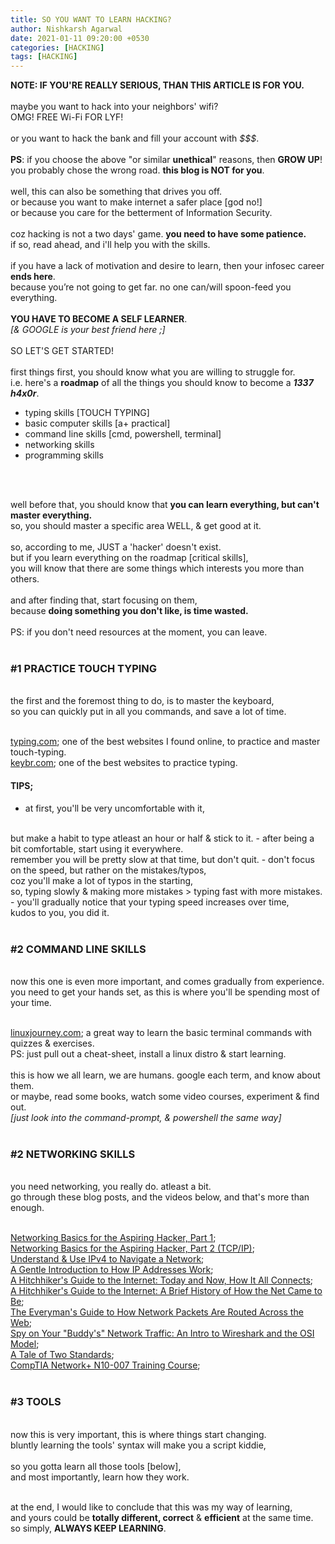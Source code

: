 ```yaml
---
title: SO YOU WANT TO LEARN HACKING?
author: Nishkarsh Agarwal
date: 2021-01-11 09:20:00 +0530
categories: [HACKING]
tags: [HACKING]
---
```


**NOTE: IF YOU'RE REALLY SERIOUS, THAN THIS ARTICLE IS FOR YOU.**
<br>
<br>
maybe you want to hack into your neighbors' wifi?
<br>
OMG! FREE Wi-Fi FOR LYF!
<br>
<br>
or you want to hack the bank and fill your account with _$$$_.
<br>
<br>
**PS**: if you choose the above "or similar **unethical**" reasons, then **GROW UP**!
<br>
you probably chose the wrong road. **this blog is NOT for you**.
<br>
<br>
well, this can also be something that drives you off.
<br>
or because you want to make internet a safer place [god no!]
<br>
or because you care for the betterment of Information Security.
<br>
<br>
coz hacking is not a two days' game. **you need to have some patience.**
<br>
if so, read ahead, and i'll help you with the skills.
<br>
<br>
if you have a lack of motivation and desire to learn, then your infosec career **ends here**.
<br>
because you’re not going to get far. no one can/will spoon-feed you everything.
<br>
<br>
**YOU HAVE TO BECOME A SELF LEARNER**.
<br>
_[& GOOGLE is your best friend here ;]_
<br>
<br>
SO LET'S GET STARTED!
<br>
<br>
first things first, you should know what you are willing to struggle for.
<br>
i.e. here's a **roadmap** of all the things you should know to become a *__1337 h4x0r__*.
<br>
- typing skills [TOUCH TYPING]
- basic computer skills [a+ practical]
- command line skills [cmd, powershell, terminal]
- networking skills
- programming skills
<br>
<br>

well before that, you should know that **you can learn everything, but can't master everything.**
<br>
so, you should master a specific area WELL, & get good at it.
<br>
<br>
so, according to me, JUST a 'hacker' doesn't exist.
<br>
but if you learn everything on the roadmap [critical skills],
<br>
you will know that there are some things which interests you more than others.
<br>
<br>
and after finding that, start focusing on them,
<br>
because **doing something you don't like, is time wasted.**
<br>
<br>
PS: if you don't need resources at the moment, you can leave.
<br>
<br>

### #1 PRACTICE TOUCH TYPING
<br>
the first and the foremost thing to do, is to master the keyboard,
<br>
so you can quickly put in all you commands, and save a lot of time.
<br>
<br>

[typing.com](typing.com); one of the best websites I found online, to practice and master touch-typing.
<br>
[keybr.com](keybr.com); one of the best websites to practice typing.
<br>
#### TIPS;
- at first, you'll be very uncomfortable with it,
<br>
but make a habit to type atleast an hour or half & stick to it.
- after being a bit comfortable, start using it everywhere.
<br>
remember you will be pretty slow at that time, but don't quit.
- don't focus on the speed, but rather on the mistakes/typos,
<br>
coz you'll make a lot of typos in the starting,
<br>
so, typing slowly & making more mistakes > typing fast with more mistakes.
- you'll gradually notice that your typing speed increases over time,
<br>
kudos to you, you did it.
<br>
<br>

### #2 COMMAND LINE SKILLS
<br>
now this one is even more important, and comes gradually from experience.
<br>
you need to get your hands set, as this is where you'll be spending most of your time.
<br>
<br>

[linuxjourney.com](linuxjourney.com); a great way to learn the basic terminal commands with quizzes & exercises.
<br>
PS: just pull out a cheat-sheet, install a linux distro & start learning.
<br>
<br>
this is how we all learn, we are humans. google each term, and know about them.
<br>
or maybe, read some books, watch some video courses, experiment & find out.
<br>
_[just look into the command-prompt, & powershell  the same way]_
<br>
<br>
### #2 NETWORKING SKILLS
<br>
you need networking, you really do. atleast a bit.
<br>
go through these blog posts, and the videos below, and that's more than enough.
<br>
<br>

[Networking Basics for the Aspiring Hacker, Part 1](https://null-byte.wonderhowto.com/how-to/hack-like-pro-networking-basics-for-aspiring-hacker-part-1-0166005/);
<br>
[Networking Basics for the Aspiring Hacker, Part 2 (TCP/IP)](https://null-byte.wonderhowto.com/how-to/hack-like-pro-networking-basics-for-aspiring-hacker-part-2-tcp-ip-0167970/);
<br>
[Understand & Use IPv4 to Navigate a Network](https://null-byte.wonderhowto.com/how-to/understand-use-ipv4-navigate-network-0193295/);
<br>
[A Gentle Introduction to How IP Addresses Work](https://null-byte.wonderhowto.com/how-to/hacker-fundamentals-gentle-introduction-ip-addresses-work-0133638/);
<br>
[A Hitchhiker's Guide to the Internet: Today and Now, How It All Connects](https://null-byte.wonderhowto.com/how-to/hitchhikers-guide-internet-today-and-now-all-connects-0134677/);
<br>
[A Hitchhiker's Guide to the Internet: A Brief History of How the Net Came to Be](https://null-byte.wonderhowto.com/how-to/hitchhikers-guide-internet-brief-history-net-came-be-0134490/);
<br>
[The Everyman's Guide to How Network Packets Are Routed Across the Web](https://null-byte.wonderhowto.com/how-to/hacker-fundamentals-everymans-guide-network-packets-are-routed-across-web-0134491/);
<br>
[Spy on Your "Buddy's" Network Traffic: An Intro to Wireshark and the OSI Model](https://null-byte.wonderhowto.com/how-to/spy-your-buddys-network-traffic-intro-wireshark-and-osi-model-0133807/);
<br>
[A Tale of Two Standards](https://null-byte.wonderhowto.com/how-to/hacker-fundamentals-tale-two-standards-0133727/);
<br>
[CompTIA Network+ N10-007 Training Course](https://www.youtube.com/playlist?list=PLG49S3nxzAnmpdmX7RoTOyuNJQAb-r-gd);
<br>
<br>
### #3 TOOLS
<br>
now this is very important, this is where things start changing.
<br>
bluntly learning the tools' syntax will make you a script kiddie,  
<br>
<br>
so you gotta learn all those tools [below],
<br>
and most importantly, learn how they work.

<br>
<br>

at the end, I would like to conclude that this was my way of learning,
<br>
and yours could be **totally different, correct** & **efficient** at the same time.
<br>
so simply, **ALWAYS KEEP LEARNING**.
